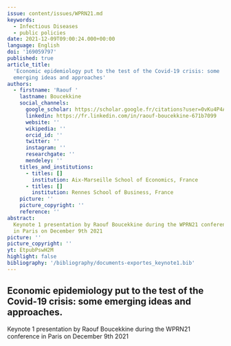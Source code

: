```yaml
---
issue: content/issues/WPRN21.md
keywords:
  - Infectious Diseases
  - public policies
date: 2021-12-09T09:00:24.000+00:00
language: English
doi: '169059797'
published: true
article_title:
  'Economic epidemiology put to the test of the Covid-19 crisis: some
  emerging ideas and approaches'
authors:
  - firstname: 'Raouf '
    lastname: Boucekkine
    social_channels:
      google_scholar: https://scholar.google.fr/citations?user=0vKu4P4AAAAJ&hl=fr
      linkedin: https://fr.linkedin.com/in/raouf-boucekkine-671b7099
      website: ''
      wikipedia: ''
      orcid_id: ''
      twitter: ''
      instagram: ''
      researchgate: ''
      mendeley: ''
    titles_and_institutions:
      - titles: []
        institution: Aix-Marseille School of Economics, France
      - titles: []
        institution: Rennes School of Business, France
    picture: ''
    picture_copyright: ''
    reference: ''
abstract:
  Keynote 1 presentation by Raouf Boucekkine during the WPRN21 conference
  in Paris on December 9th 2021
picture: ''
picture_copyright: ''
yt: EtpubPswH2M
highlight: false
bibliography: '/bibliography/documents-exportes_keynote1.bib'
---
```


## Economic epidemiology put to the test of the Covid-19 crisis: some emerging ideas and approaches.

Keynote 1 presentation by Raouf Boucekkine during the WPRN21 conference in Paris on December 9th 2021

<Youtube yt="EtpubPswH2M" caption ="Raouf Boucekkine: Economic epidemiology put to the test of the Covid-19 crisis"></Youtube>
